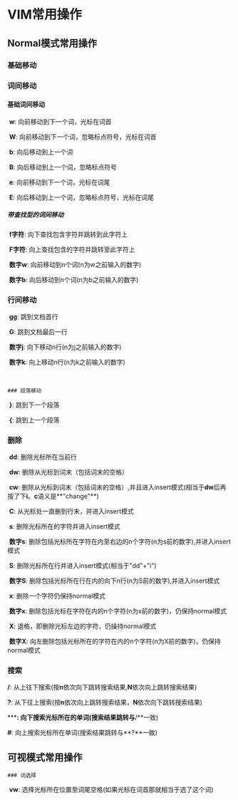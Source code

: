 # VIM常用操作



## Normal模式常用操作



### 	基础移动





### 	词间移动

#### 	基础词间移动

​			**w**:	向前移动到下一个词，光标在词首

​			**W**:	向前移动到下一个词，忽略标点符号，光标在词首

​			**b**:	向后移动到上一个词

​			**B**:	向后移动到上一个词，忽略标点符号

​			**e**:	向前移动到下一个词，光标在词尾

​			**E**:	向后移动到上一个词，忽略标点符号，光标在词尾

##### 	带查找型的词间移动

​			**f字符**:	向下查找包含字符并跳转到此字符上

​			**F字符**:	向上查找包含的字符并跳转至此字符上

​			**数字w**:	向前移动到n个词(n为w之前输入的数字)

​			**数字b**:	向后移动到n个词(n为b之前输入的数字)



### 	行间移动

​		**gg**:	跳到文档首行

​		**G**:	跳到文档最后一行

​		**数字j**:	向下移动n行(n为j之前输入的数字)

​		**数字k**:	向上移动n行(n为k之前输入的数字)

​	

	### 段落移动

​		**}**:	跳到下一个段落

​		**{**:	跳到上一个段落



### 	删除

​		**dd**:		删除光标所在当前行

​		**dw**:		删除从光标到词末（包括词末的空格）

​		**cw**:	 	删除从光标到词末（包括词末的空格）,并且进入insert模式(相当于**dw**后再按了下**i**。**c**语义是**"change"**)

​		**C**:			从光标处一直删到行末，并进入insert模式

​		**s**:			删除光标所在的字符并进入insert模式

​		**数字s**:	删除包括光标所在字符在内至右边的n个字符(n为s前的数字),并进入insert模式

​		**S**:			删除光标所在行并进入insert模式(相当于"dd"+"i")

​		**数字S**:	删除包括光标所在行在内的向下n行(n为S前的数字),并进入insert模式

​		**x**:			删除一个字符仍保持normal模式

​		**数字x**:	删除包括光标在字符在内的n个字符(n为x前的数字)，仍保持normal模式

​		**X**:			退格，即删除光标左边的字符，仍操持normal模式

​		**数字X**:	向左删除包括光标所在的字符在内的n个字符(n为X前的数字)，仍保持normal模式





### 搜索

**/**:	从上往下搜索(按**n**依次向下跳转搜索结果,**N**依次向上跳转搜索结果)

**?**:	从下往上搜索(按**n**依次向上跳转搜索结果，**N**依次向下跳转搜索结果)

*****:	向下搜索光标所在的单词(搜索结果跳转与**/**一致)

**#**:	向上搜索光标所在单词(搜索结果跳转与**?**一致)









## 可视模式常用操作



	### 词选择

​	**vw**: 选择光标所在位置至词尾空格(如果光标在词首那就相当于选了这个词)

​		









